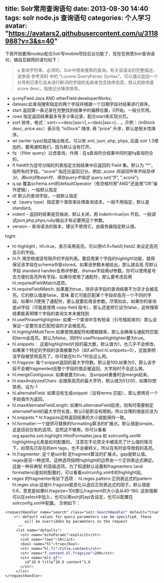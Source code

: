 title: Solr常用查询语句
date: 2013-08-30 14:40
tags: solr node.js 查询语句
categories: 个人学习
avatar: "https://avatars2.githubusercontent.com/u/3118988?v=3&s=40"
---

下周开始要用nodejs配合Solr写mobile项目后台功能了，现在在熟悉Solr查询语句，摘自互联网的语句如下：

> q 查询字符串，必须的。Solr中用来搜索的查询。有关该语法的完整描述，请参阅 参考资料 中的 “Lucene QueryParser Syntax”。可以通过追加一个分号和已索引且未进行断词的字段的名称来包含排序信息。默认的排序是 score desc，指按记分降序排序。   

<!--more-->

- q=myField:Java AND otherField:developerWorks;
- dateasc此查询搜索指定的两个字段并根据一个日期字段对结果进行排序。
- start 返回第一条记录在完整找到结果中的偏移位置，0开始，一般分页用。
- rows 指定返回结果最多有多少条记录，配合start来实现分页。
- sort 排序，格式：sort=<field name>+<desc|asc>[,<field name>+<desc|asc>]… 。示例：（inStock desc, price asc）表示先 “inStock” 降序, 再 “price” 升序，默认是相关性降序。
- wt (writer type)指定输出格式，可以有 xml, json, php, phps, 后面 solr 1.3增加的，要用通知我们，因为默认没有打开。
- fq （filter query）过虑查询，作用：在q查询符合结果中同时是fq查询符合的，
- fl field作为逗号分隔的列表指定文档结果中应返回的 Field 集。默认为 “*”，指所有的字段。“score” 指还应返回记分。例如 *,score
将返回所有字段及得分。用solrj的bean时，得在query中指定 query.set("fl", "*,score");
- q.op 覆盖schema.xml的defaultOperator（有空格时用"AND"还是用"OR"操作逻辑），一般默认指定
- df 默认的查询字段，一般默认指定
- qt（query type）指定那个类型来处理查询请求，一般不用指定，默认是standard。
- indent – 返回的结果是否缩进，默认关闭，用 indent=true|on 开启，一般调试json,php,phps,ruby输出才有必要用这个参数。
- version – 查询语法的版本，建议不使用它，由服务器指定默认值。

hight:

  - hl-highlight，h1=true，表示采用高亮。可以用h1.fl=field1,field2 来设定高亮显示的字段。
  - hl.fl: 用空格或逗号隔开的字段列表。要启用某个字段的highlight功能，就得保证该字段在schema中是stored。如果该参数未被给出，那么就会高 亮默认字段 standard handler会用df参数，dismax字段用qf参数。你可以使用星号去方便的高亮所有字段。如果你使用了通配符，那么要考虑启用 hl.requiredFieldMatch选项。
  - hl.requireFieldMatch:
  如果置为true，除非该字段的查询结果不为空才会被高亮。它的默认值是false，意味 着它可能匹配某个字段却高亮一个不同的字段。如果hl.fl使用了通配符，那么就要启用该参数。尽管如此，如果你的查询是all字段（可能是使用 copy-field 指令），那么还是把它设为false，这样搜索结果能表明哪个字段的查询文本未被找到
  - hl.usePhraseHighlighter:
  如果一个查询中含有短语（引号框起来的）那么会保证一定要完全匹配短语的才会被高亮。
  - hl.highlightMultiTerm
  如果使用通配符和模糊搜索，那么会确保与通配符匹配的term会高亮。默认为false，同时hl.usePhraseHighlighter要为true。
  - hl.snippets：
  这是highlighted片段的最大数。默认值为1，也几乎不会修改。如果某个特定的字段的该值被置为0（如f.allText.hl.snippets=0），这就表明该字段被禁用高亮了。你可能在hl.fl=*时会这么用。
  - hl.fragsize:
  每个snippet返回的最大字符数。默认是100.如果为0，那么该字段不会被fragmented且整个字段的值会被返回。大字段时不会这么做。
  - hl.mergeContiguous:
  如果被置为true，当snippet重叠时会merge起来。
  - hl.maxAnalyzedChars:
  会搜索高亮的最大字符，默认值为51200，如果你想禁用，设为-1
  - hl.alternateField:
  如果没有生成snippet（没有terms 匹配），那么使用另一个字段值作为返回。
  - hl.maxAlternateFieldLength:
  如果hl.alternateField启用，则有时需要制定alternateField的最大字符长度，默认0是即没有限制。所以合理的值是应该为
  - hl.snippets * hl.fragsize这样返回结果的大小就能保持一致。
  - hl.formatter:一个提供可替换的formatting算法的扩展点。默认值是simple，这是目前仅有的选项。显然这不够用，你可以看看org.apache.solr.highlight.HtmlFormatter.java 和 solrconfig.xml中highlighting元素是如何配置的。
  注意在不论原文中被高亮了什么值的情况下，如预先已存在的em tags，也不会被转义，所以在有时会导致假的高亮。
  - hl.fragmenter:
    这个是solr制 定fragment算法的扩展点。gap是默认值。regex是另一种选项，这种选项指明highlight的边界由一个正则表达式确定。这是一种非典型 的高级选项。为了知道默认设置和fragmenters (and formatters)是如何配置的，可以看看solrconfig.xml中的highlight段。
  - regex 的fragmenter有如下选项：
    hl.regex.pattern:正则表达式的pattern
    hl.regex.slop:这是hl.fragsize能变化以适应正则表达式的因子。默认值是0.6，意思是如果hl.fragsize=100那么fragment的大小会从40-160.
    这些值都可以在select中加入，也可以用solrj的api去设定，也可以配置在solrconfig.xml中配置。
    示例如下：

```css
<requestHandler name="search" class="solr.SearchHandler" default="true">
    <!– default values for query parameters can be specified, these
         will be overridden by parameters in the request
      –>
     <lst name="defaults">
       <str name="echoParams">explicit</str>
       <int name="rows">10</int>
       <bool name="hl">true</bool> 
       <str name="hl.fl">title,content</str>  
       <str name="f.content.hl.fragsize">200</str>
       <str name="mlt.qf">
         id^10.0 title^10.0 content^1.0
       </str>
     </lst>
</requestHandler>
```